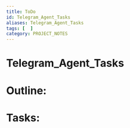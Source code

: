 ```yaml
---
title: ToDo
id: Telegram_Agent_Tasks
aliases: Telegram_Agent_Tasks
tags: [  ]
category: PROJECT_NOTES
---
```

# Telegram_Agent_Tasks

# Outline:


# Tasks: